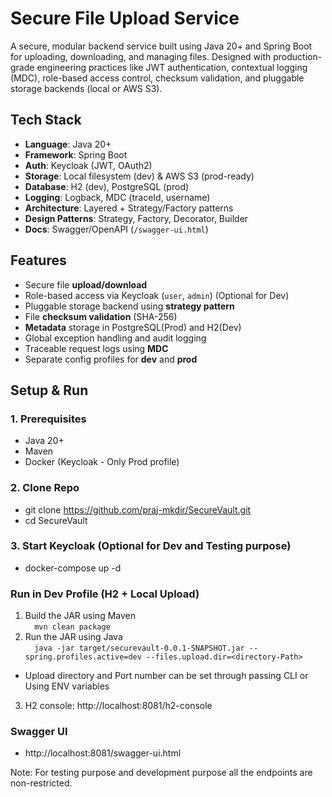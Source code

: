 # Secure File Upload Service


A secure, modular backend service built using Java 20+ and Spring Boot for uploading, downloading, and managing files. Designed with production-grade engineering practices like JWT authentication, contextual logging (MDC), role-based access control, checksum validation, and pluggable storage backends (local or AWS S3).


## Tech Stack
- **Language**: Java 20+
- **Framework**: Spring Boot
- **Auth**: Keycloak (JWT, OAuth2) 
- **Storage**: Local filesystem (dev) & AWS S3 (prod-ready)
- **Database**: H2 (dev), PostgreSQL (prod)
- **Logging**: Logback, MDC (traceId, username)
- **Architecture**: Layered + Strategy/Factory patterns
- **Design Patterns**: Strategy, Factory, Decorator, Builder
- **Docs**: Swagger/OpenAPI (`/swagger-ui.html`)


## Features
- Secure file **upload/download**
- Role-based access via Keycloak (`user`, `admin`) (Optional for Dev)
- Pluggable storage backend using **strategy pattern**
- File **checksum validation** (SHA-256)
- **Metadata** storage in PostgreSQL(Prod) and H2(Dev)
- Global exception handling and audit logging
- Traceable request logs using **MDC**
- Separate config profiles for **dev** and **prod**

## Setup & Run

### 1. Prerequisites
- Java 20+
- Maven
- Docker (Keycloak - Only Prod profile) 

### 2. Clone Repo
- git clone https://github.com/praj-mkdir/SecureVault.git
- cd SecureVault

### 3. Start Keycloak (Optional for Dev and Testing purpose)
- docker-compose up -d

###  Run in Dev Profile (H2 + Local Upload)
1. Build the JAR using Maven <br>
`   mvn clean package
`
2. Run the JAR using Java  <br>
`   java -jar target/securevault-0.0.1-SNAPSHOT.jar --spring.profiles.active=dev --files.upload.dir=<directory-Path>
`
- Upload directory and Port number can be set through passing CLI or Using ENV variables 

3. H2 console: http://localhost:8081/h2-console

### Swagger UI
- http://localhost:8081/swagger-ui.html


Note: For testing purpose and development purpose all the endpoints are non-restricted.
